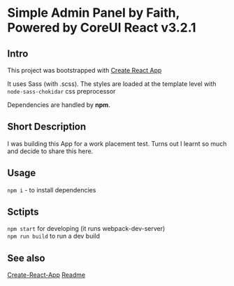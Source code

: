 # Simple Admin Panel by Faith, Powered by CoreUI React v3.2.1

## Intro 
This project was bootstrapped with [Create React App](https://github.com/facebook/create-react-app)

It uses Sass (with .scss). The styles are loaded at the template level with `node-sass-chokidar` css preprocessor

Dependencies are handled by **npm**.


## Short Description 
I was building this App for a work placement test. Turns out I learnt so much and decide to share this here.


## Usage
`npm i` - to install dependencies

## Sctipts 
`npm start` for developing (it runs webpack-dev-server)  
`npm run build` to run a dev build  

## See also
[Create-React-App](CRA.md)
[Readme](./README.md)
